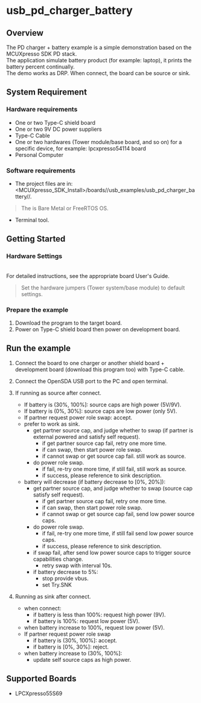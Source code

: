 # usb_pd_charger_battery



## Overview

The PD charger + battery example is a simple demonstration based on the MCUXpresso SDK PD stack.
<br> The application simulate battery product (for example: laptop), it prints the battery percent continually.
<br> The demo works as DRP. When connect, the board can be source or sink.

## System Requirement

### Hardware requirements

- One or two Type-C shield board
- One or two 9V DC power suppliers
- Type-C Cable
- One or two hardwares (Tower module/base board, and so on) for a specific device, for example: lpcxpresso54114 board
- Personal Computer


### Software requirements

- The project files are in: 
<br> <MCUXpresso_SDK_Install>/boards/<board>/usb_examples/usb_pd_charger_battery/<rtos>/<toolchain>.
> The <rtos> is Bare Metal or FreeRTOS OS.
- Terminal tool.


## Getting Started

### Hardware Settings

<br> For detailed instructions, see the appropriate board User's Guide.
> Set the hardware jumpers (Tower system/base module) to default settings.


### Prepare the example

1.  Download the program to the target board.
2.  Power on Type-C shield board then power on development board.

## Run the example

1.  Connect the board to one charger or another shield board + development board (download this program too) with Type-C cable.
2.  Connect the OpenSDA USB port to the PC and open terminal.
3.  If running as source after connect.
    - If battery is (30%, 100%]: source caps are high power (5V/9V).
    - If battery is (0%, 30%]: source caps are low power (only 5V).
    - If partner request power role swap: accept.
    - prefer to work as sink.
      - get partner source cap, and judge whether to swap (if partner is external powered and satisfy self request).
        - if get partner source cap fail, retry one more time.
        - if can swap, then start power role swap.
        - if cannot swap or get source cap fail. still work as source.
      - do power role swap.
        - if fail, re-try one more time, if still fail, still work as source.
        - if success, please reference to sink description.
    - battery will decrease (if battery decrease to [0%, 20%]):
      - get partner source cap, and judge whether to swap (source cap satisfy self request).
        - if get partner source cap fail, retry one more time.
        - if can swap, then start power role swap.
        - if cannot swap or get source cap fail, send low power source caps.
      - do power role swap.
        - if fail, re-try one more time, if still fail send low power source caps.
        - if success, please reference to sink description.
      - if swap fail, after send low power source caps to trigger source capabilities change.
        - retry swap with interval 10s.
      - if battery decrease to 5%:
        - stop provide vbus.
        - set Try.SNK

4.  Running as sink after connect.
    - when connect:
      - if battery is less than 100%: request high power (9V).
      - if battery is 100%: request low power (5V).
    - when battery increase to 100%, request low power (5V).
    - If partner request power role swap
      - if battery is (30%, 100%]: accept.
      - if battery is [0%, 30%]: reject.
    - when battery increase to (30%, 100%]:
      - update self source caps as high power.

## Supported Boards
- LPCXpresso55S69
